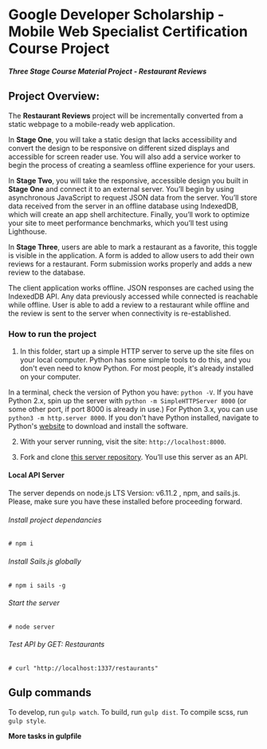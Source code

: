 # Google Developer Scholarship - Mobile Web Specialist Certification Course Project

#### _Three Stage Course Material Project - Restaurant Reviews_

## Project Overview:

The **Restaurant Reviews** project will be incrementally converted from a static webpage to a mobile-ready web application.

In **Stage One**, you will take a static design that lacks accessibility and convert the design to be responsive on different sized displays and accessible for screen reader use. You will also add a service worker to begin the process of creating a seamless offline experience for your users.

In **Stage Two**, you will take the responsive, accessible design you built in **Stage One** and connect it to an external server. You’ll begin by using asynchronous JavaScript to request JSON data from the server. You’ll store data received from the server in an offline database using IndexedDB, which will create an app shell architecture. Finally, you’ll work to optimize your site to meet performance benchmarks, which you’ll test using Lighthouse.
 
In **Stage Three**, users are able to mark a restaurant as a favorite, this toggle is visible in the application. A form is added to allow users to add their own reviews for a restaurant. Form submission works properly and adds a new review to the database.
 
The client application works offline. JSON responses are cached using the IndexedDB API. Any data previously accessed while connected is reachable while offline. User is able to add a review to a restaurant while offline and the review is sent to the server when connectivity is re-established.

### How to run the project

1. In this folder, start up a simple HTTP server to serve up the site files on your local computer. Python has some simple tools to do this, and you don't even need to know Python. For most people, it's already installed on your computer.

In a terminal, check the version of Python you have: `python -V`. If you have Python 2.x, spin up the server with `python -m SimpleHTTPServer 8000` (or some other port, if port 8000 is already in use.) For Python 3.x, you can use `python3 -m http.server 8000`. If you don't have Python installed, navigate to Python's [website](https://www.python.org/) to download and install the software.

2. With your server running, visit the site: `http://localhost:8000`.

3. Fork and clone [this server repository](https://github.com/udacity/mws-restaurant-stage-3). You’ll use this server as an API.

#### Local API Server

The server depends on node.js LTS Version: v6.11.2 , npm, and sails.js. Please, make sure you have these installed before proceeding forward.

###### Install project dependancies
```Install project dependancies
# npm i
```

###### Install Sails.js globally
```Install sails global
# npm i sails -g
```

###### Start the server
```Start server
# node server
```

###### Test API by GET: Restaurants
````
# curl "http://localhost:1337/restaurants"
````

## Gulp commands

To develop, run `gulp watch`.
To build, run `gulp dist`.
To compile scss, run `gulp style`.

**More tasks in gulpfile**

